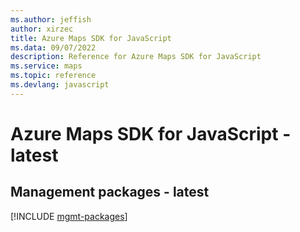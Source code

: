 ```yaml
---
ms.author: jeffish
author: xirzec
title: Azure Maps SDK for JavaScript
ms.data: 09/07/2022
description: Reference for Azure Maps SDK for JavaScript
ms.service: maps
ms.topic: reference
ms.devlang: javascript
---
```

# Azure Maps SDK for JavaScript - latest

## Management packages - latest
[!INCLUDE [mgmt-packages](maps-mgmt-index.md)]